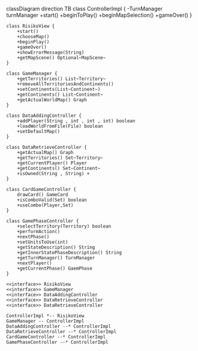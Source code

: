 classDiagram
direction TB
    class ControllerImpl {
	    -TurnManager turnManager
	    +start()
	    +beginToPlay()
	    +beginMapSelection()
	    +gameOver()
    }

    class RisikoView {
	    +start()
	    +chooseMap()
	    +beginPlay()
	    +gameOver()
	    +showErrorMessage(String)
	    +getMapScene() Optional~MapScene~
    }

    class GameManager {
	    +getTerritories() List~Territory~
	    +removeAllTerritoriesAndContinents()
	    +setContinents(List~Continent~)
	    +getContinents() List~Continent~
	    +getActualWorldMap() Graph
    }

    class DataAddingController {
	    +addPlayer(String , int , int , int) boolean
	    +loadWorldFromFile(File) boolean
	    +setDefaultMap()
    }

    class DataRetrieveController {
	    +getActualMap() Graph
	    +getTerritories() Set~Territory~
	    +getCurrentPlayer() Player
	    +getContinents() Set~Continent~
	    +isOwned(String , String) +
    }

    class CardGameController {
	    drawCard() GameCard
	    +isComboValid(Set) boolean
	    +useCombo(Player,Set)
    }

    class GamePhaseController {
	    +selectTerritory(Territory) boolean
	    +performAction()
	    +nextPhase()
	    +setUnitsToUse(int)
	    +getStateDescription() String
	    +getInnerStatePhaseDescription() String
	    +getTurnManager() TurnManager
	    +nextPlayer()
	    +getCurrentPhase() GaemPhase
    }

	<<interface>> RisikoView
	<<interface>> GameManager
	<<interface>> DataAddingController
	<<interface>> DataRetrieveController
	<<interface>> DataRetrieveController

    ControllerImpl *-- RisikoView
    GameManager -- ControllerImpl
    DataAddingController --* ControllerImpl
    DataRetrieveController --* ControllerImpl
    CardGameController --* ControllerImpl
    GamePhaseController --* ControllerImpl


